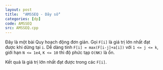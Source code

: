 ```yaml
---
layout: post
title:  "AMSSEQ - Dãy số"
categories: [dp]
code: AMSSEQ
src: AMSSEQ.cpp
---
```


Đây là một bài Quy hoạch động đơn giản. Gọi `F[i]` là giá trị lớn nhất đạt được khi dừng tại `i`. Dễ dàng tính `F[i] = max(F[i-j]+a[i])` với `1 <= j <= k`, giới hạn `N <= 1e4`, `K <= 10` thì độ phức tạp `O(NK)` là ổn.

Kết quả là giá trị lớn nhất đạt được trong các `F[i]`.
